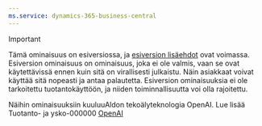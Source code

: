 ```yaml
---
ms.service: dynamics-365-business-central
---
```

> [!IMPORTANT]
> Tämä ominaisuus on esiversiossa, ja [esiversion lisäehdot](https://dynamics.microsoft.com/legaldocs/supp-dynamics365-preview/) ovat voimassa. Esiversion ominaisuus on ominaisuus, joka ei ole valmis, vaan se ovat käytettävissä ennen kuin sitä on virallisesti julkaistu. Näin asiakkaat voivat käyttää sitä nopeasti ja antaa palautetta. Esiversion ominaisuuksia ei ole tarkoitettu tuotantokäyttöön, ja niiden toiminnallisuutta voi olla rajoitettu.
>
> Näihin ominaisuuksiin kuuluuAldon tekoälyteknologia OpenAI. Lue lisää Tuotanto- ja ysko-000000 [OpenAI](/legal/cognitive-services/openai/transparency-note)
